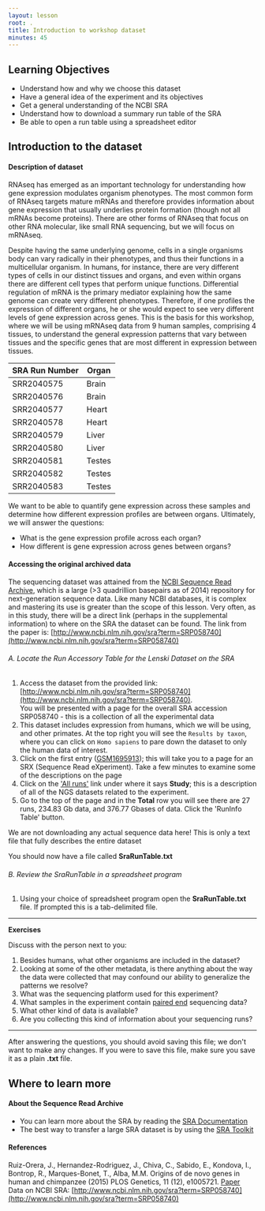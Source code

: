 ```yaml
---
layout: lesson
root: .
title: Introduction to workshop dataset
minutes: 45
---
```


## Learning Objectives
* Understand how and why we choose this dataset
* Have a general idea of the experiment and its objectives
* Get a general understanding of the NCBI SRA
* Understand how to download a summary run table of the SRA
* Be able to open a run table using a spreadsheet editor

## Introduction to the dataset

#### Description of dataset

RNAseq has emerged as an important technology for understanding how gene expression modulates organism phenotypes. The most common form of RNAseq targets mature mRNAs and therefore provides information about gene expression that usually underlies protein formation (though not all mRNAs become proteins). There are other forms of RNAseq that focus on other RNA molecular, like small RNA sequencing, but we will focus on mRNAseq.

Despite having the same underlying genome, cells in a single organisms body can vary radically in their phenotypes, and thus their functions in a multicellular organism. In humans, for instance, there are very different types of cells in our distinct tissues and organs, and even within organs there are different cell types that perform unique functions. Differential regulation of mRNA is the primary mediator explaining how the same genome can create very different phenotypes. Therefore, if one profiles the expression of different organs, he or she would expect to see very different levels of gene expression across genes. This is the basis for this workshop, where we will be using mRNAseq data from 9 human samples, comprising 4 tissues, to understand the general expression patterns that vary between tissues and the specific genes that are most different in expression between tissues.

| SRA Run Number | Organ |
| -------------- | ----- |
| SRR2040575 | Brain |
| SRR2040576 | Brain |
| SRR2040577 | Heart |
| SRR2040578 | Heart |
| SRR2040579 | Liver |
| SRR2040580 | Liver |
| SRR2040581 | Testes |
| SRR2040582 | Testes |
| SRR2040583 | Testes |


We want to be able to quantify gene expression across these samples and determine how different expression profiles are between organs. Ultimately, we will answer the questions:

- What is the gene expression profile across each organ?
- How different is gene expression across genes between organs?

#### Accessing the original archived data
The sequencing dataset was attained from the [NCBI Sequence Read Archive](http://www.ncbi.nlm.nih.gov/sra), which is a large (>3 quadrillion basepairs as of 2014) repository for next-generation sequence data. Like many NCBI databases, it is complex and mastering its use is greater than the scope of this lesson. Very often, as in this study, there will be a direct link (perhaps in the supplemental information) to where on the SRA the dataset can be found. The link from the paper is: [http://www.ncbi.nlm.nih.gov/sra?term=SRP058740](http://www.ncbi.nlm.nih.gov/sra?term=SRP058740)

###### A. Locate the Run Accessory Table for the Lenski Dataset on the SRA

1. Access the dataset from the provided link: [http://www.ncbi.nlm.nih.gov/sra?term=SRP058740](http://www.ncbi.nlm.nih.gov/sra?term=SRP058740).  
You will be presented with a page for the overall SRA accession SRP058740 - this is a collection of all the experimental data
2. This dataset includes expression from humans, which we will be using, and other primates. At the top right you will see the `Results by taxon`, where you can click on `Homo sapiens` to pare down the dataset to only the human data of interest.
3. Click on the first entry ([GSM1695913](https://www.ncbi.nlm.nih.gov/sra/SRX1038913[accn])); this will take you to a page for an SRX (Sequence Read eXperiment). Take a few minutes to examine some of the descriptions on the page
4. Click on the ['All runs'](https://www.ncbi.nlm.nih.gov/Traces/study/?acc=SRP058740) link under where it says **Study**; this is a description of all of the NGS datasets related to the experiment.
5. Go to the top of the page and in the **Total** row you will see there are 27 runs, 234.83 Gb data, and 376.77 Gbases of data. Click the 'RunInfo Table' button.

We are not downloading any actual sequence data here! This is only a text file that fully describes the entire dataset

You should now have a file called **SraRunTable.txt**

###### B. Review the SraRunTable in a spreadsheet program


1. Using your choice of spreadsheet program open the **SraRunTable.txt** file. If prompted this is a tab-delimited file.

***
**Exercises**

Discuss with the person next to you:

1. Besides humans, what other organisms are included in the dataset?
2. Looking at some of the other metadata, is there anything about the way the data were collected that may confound our ability to generalize the patterns we resolve?
3. What was the sequencing platform used for this experiment?
4. What samples in the experiment contain [paired end](http://www.illumina.com/technology/next-generation-sequencing/paired-end-sequencing_assay.html) sequencing data?
5. What other kind of data is available?
6. Are you collecting this kind of information about your sequencing runs?
***
After answering the questions, you should avoid saving this file; we don't want to make any changes. If you were to save this file, make sure you save it as a plain **.txt** file.


## Where to learn more

#### About the Sequence Read Archive

* You can learn more about the SRA by reading the [SRA Documentation](http://www.ncbi.nlm.nih.gov/Traces/sra/)
* The best way to transfer a large SRA dataset is by using the [SRA Toolkit](http://www.ncbi.nlm.nih.gov/Traces/sra/?view=toolkit_doc)

#### References

Ruiz-Orera, J., Hernandez-Rodriguez, J., Chiva, C., Sabido, E., Kondova, I., Bontrop, R., Marques-Bonet, T., Alba, M.M. Origins of de novo genes in human and chimpanzee (2015) PLOS Genetics, 11 (12), e1005721.
[Paper](http://journals.plos.org/plosgenetics/article?id=10.1371/journal.pgen.1005721)
Data on NCBI SRA: [http://www.ncbi.nlm.nih.gov/sra?term=SRP058740](http://www.ncbi.nlm.nih.gov/sra?term=SRP058740)


